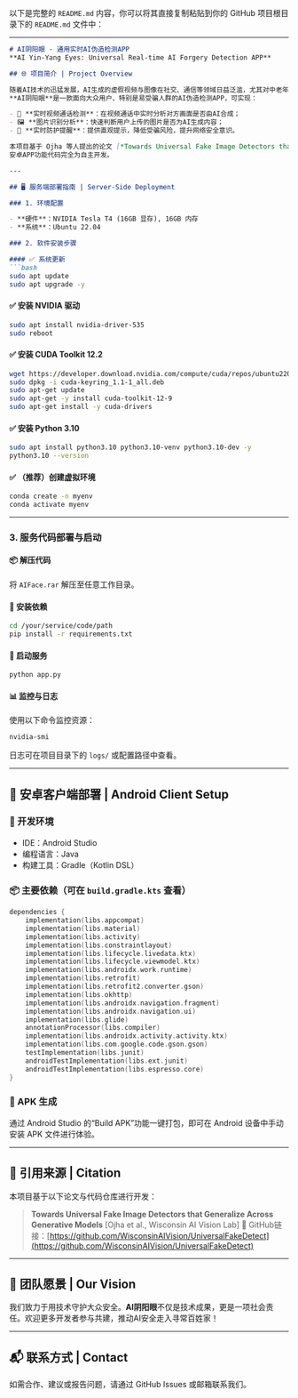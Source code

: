 以下是完整的 `README.md` 内容，你可以将其直接复制粘贴到你的 GitHub 项目根目录下的 `README.md` 文件中：

---

````markdown
# AI阴阳眼 - 通用实时AI伪造检测APP  
**AI Yin-Yang Eyes: Universal Real-time AI Forgery Detection APP**

## 🌐 项目简介 | Project Overview

随着AI技术的迅猛发展，AI生成的虚假视频与图像在社交、通信等领域日益泛滥，尤其对中老年人与青少年构成严重安全威胁。  
**AI阴阳眼**是一款面向大众用户、特别是易受骗人群的AI伪造检测APP，可实现：

- 📱 **实时视频通话检测**：在视频通话中实时分析对方画面是否由AI合成；
- 🖼️ **图片识别分析**：快速判断用户上传的图片是否为AI生成内容；
- 🚨 **实时防护提醒**：提供直观提示，降低受骗风险，提升网络安全意识。

本项目基于 Ojha 等人提出的论文 [*Towards Universal Fake Image Detectors that Generalize Across Generative Models*](https://github.com/WisconsinAIVision/UniversalFakeDetect) 的开源实现进行二次开发与优化。
安卓APP功能代码完全为自主开发。

---

## 🖥️ 服务端部署指南 | Server-Side Deployment

### 1. 环境配置

- **硬件**：NVIDIA Tesla T4 (16GB 显存), 16GB 内存  
- **系统**：Ubuntu 22.04

### 2. 软件安装步骤

#### ✅ 系统更新
```bash
sudo apt update
sudo apt upgrade -y
````

#### ✅ 安装 NVIDIA 驱动

```bash
sudo apt install nvidia-driver-535
sudo reboot
```

#### ✅ 安装 CUDA Toolkit 12.2

```bash
wget https://developer.download.nvidia.com/compute/cuda/repos/ubuntu2204/x86_64/cuda-keyring_1.1-1_all.deb
sudo dpkg -i cuda-keyring_1.1-1_all.deb
sudo apt-get update
sudo apt-get -y install cuda-toolkit-12-9
sudo apt-get install -y cuda-drivers
```

#### ✅ 安装 Python 3.10

```bash
sudo apt install python3.10 python3.10-venv python3.10-dev -y
python3.10 --version
```

#### ✅ （推荐）创建虚拟环境

```bash
conda create -n myenv
conda activate myenv
```

---

### 3. 服务代码部署与启动

#### 📦 解压代码

将 `AIFace.rar` 解压至任意工作目录。

#### 🔧 安装依赖

```bash
cd /your/service/code/path
pip install -r requirements.txt
```

#### 🚀 启动服务

```bash
python app.py
```

#### 📊 监控与日志

使用以下命令监控资源：

```bash
nvidia-smi
```

日志可在项目目录下的 `logs/` 或配置路径中查看。

---

## 📱 安卓客户端部署 | Android Client Setup

### 🧰 开发环境

* IDE：Android Studio
* 编程语言：Java
* 构建工具：Gradle（Kotlin DSL）

### 📦 主要依赖（可在 `build.gradle.kts` 查看）

```kotlin
dependencies {
    implementation(libs.appcompat)
    implementation(libs.material)
    implementation(libs.activity)
    implementation(libs.constraintlayout)
    implementation(libs.lifecycle.livedata.ktx)
    implementation(libs.lifecycle.viewmodel.ktx)
    implementation(libs.androidx.work.runtime)
    implementation(libs.retrofit)
    implementation(libs.retrofit2.converter.gson)
    implementation(libs.okhttp)
    implementation(libs.androidx.navigation.fragment)
    implementation(libs.androidx.navigation.ui)
    implementation(libs.glide)
    annotationProcessor(libs.compiler)
    implementation(libs.androidx.activity.activity.ktx)
    implementation(libs.com.google.code.gson.gson)
    testImplementation(libs.junit)
    androidTestImplementation(libs.ext.junit)
    androidTestImplementation(libs.espresso.core)
}
```

### 📱 APK 生成

通过 Android Studio 的“Build APK”功能一键打包，即可在 Android 设备中手动安装 APK 文件进行体验。

---

## 📖 引用来源 | Citation

本项目基于以下论文与代码仓库进行开发：

> **Towards Universal Fake Image Detectors that Generalize Across Generative Models**
> \[Ojha et al., Wisconsin AI Vision Lab]
> 🔗 GitHub链接：[https://github.com/WisconsinAIVision/UniversalFakeDetect](https://github.com/WisconsinAIVision/UniversalFakeDetect)

---

## 🤝 团队愿景 | Our Vision

我们致力于用技术守护大众安全。**AI阴阳眼**不仅是技术成果，更是一项社会责任。欢迎更多开发者参与共建，推动AI安全走入寻常百姓家！

---

## 📬 联系方式 | Contact

如需合作、建议或报告问题，请通过 GitHub Issues 或邮箱联系我们。

```



